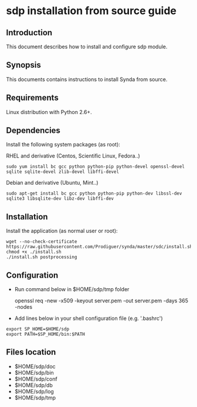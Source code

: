 # sdp installation from source guide

## Introduction

This document describes how to install and configure sdp module.

## Synopsis

This documents contains instructions to install Synda from source.

## Requirements

Linux distribution with Python 2.6+.

## Dependencies

Install the following system packages (as root):

RHEL and derivative (Centos, Scientific Linux, Fedora..)

```
sudo yum install bc gcc python python-pip python-devel openssl-devel sqlite sqlite-devel zlib-devel libffi-devel
```

Debian and derivative (Ubuntu, Mint..)

```
sudo apt-get install bc gcc python python-pip python-dev libssl-dev sqlite3 libsqlite-dev libz-dev libffi-dev
```

## Installation

Install the application (as normal user or root):

    wget --no-check-certificate https://raw.githubusercontent.com/Prodiguer/synda/master/sdc/install.sh
    chmod +x ./install.sh
    ./install.sh postprocessing

## Configuration

* Run command below in $HOME/sdp/tmp folder

    openssl req -new -x509 -keyout server.pem -out server.pem -days 365 -nodes

* Add lines below in your shell configuration file (e.g. '.bashrc')

```
export SP_HOME=$HOME/sdp
export PATH=$SP_HOME/bin:$PATH
```

## Files location

* $HOME/sdp/doc
* $HOME/sdp/bin
* $HOME/sdp/conf
* $HOME/sdp/db
* $HOME/sdp/log
* $HOME/sdp/tmp
